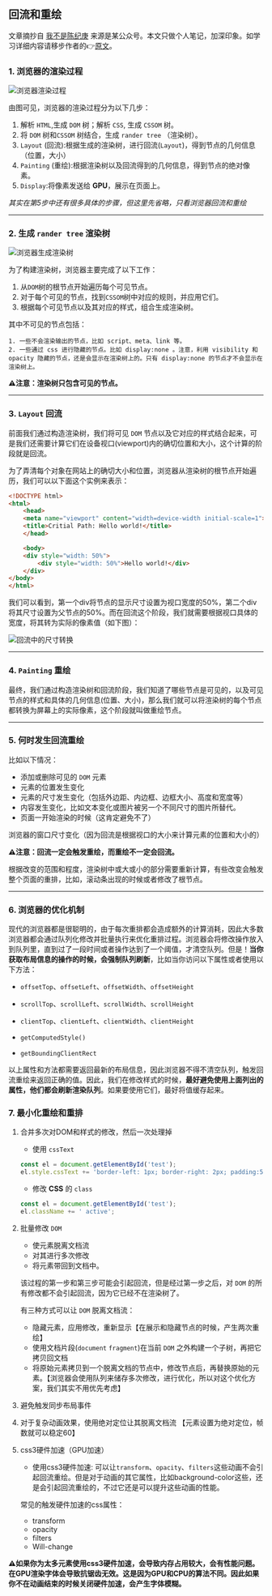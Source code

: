 ## 回流和重绘

文章摘抄自 [我不是陈纪庚](segmentfault.com/a/1190000017329980) 来源是某公众号。本文只做个人笔记，加深印象。如学习详细内容请移步作者的👉[原文](segmentfault.com/a/1190000017329980)。


### 1. 浏览器的渲染过程

![浏览器渲染过程](./123.jpg)

由图可见，浏览器的渲染过程分为以下几步：

1. 解析 `HTML`,生成 `DOM` 树；解析 `CSS`, 生成 `CSSOM` 树。
2. 将 `DOM` 树和`CSSOM` 树结合，生成 `rander tree` （渲染树）。
3. `Layout` (回流):根据生成的渲染树，进行回流(`Layout`)，得到节点的几何信息（位置，大小）
4. `Painting` (重绘):根据渲染树以及回流得到的几何信息，得到节点的绝对像素。
5. `Display`:将像素发送给 **GPU**，展示在页面上。

*其实在第5步中还有很多具体的步骤，但这里先省略，只看浏览器回流和重绘*

***

### 2. 生成 `rander tree` 渲染树

![浏览器生成渲染树](./789.jpg)

为了构建渲染树，浏览器主要完成了以下工作：

1. 从`DOM`树的根节点开始遍历每个可见节点。
2. 对于每个可见的节点，找到`CSSOM`树中对应的规则，并应用它们。
3. 根据每个可见节点以及其对应的样式，组合生成渲染树。

其中不可见的节点包括：

    1. 一些不会渲染输出的节点，比如 script、meta、link 等。
    2. 一些通过 css 进行隐藏的节点。比如 display:none 。注意，利用 visibility 和 opacity 隐藏的节点，还是会显示在渲染树上的。只有 display:none 的节点才不会显示在渲染树上。

**⚠️注意：渲染树只包含可见的节点。**

***

### 3. `Layout` 回流

前面我们通过构造渲染树，我们将可见 `DOM` 节点以及它对应的样式结合起来，可是我们还需要计算它们在设备视口(viewport)内的确切位置和大小，这个计算的阶段就是回流。

为了弄清每个对象在网站上的确切大小和位置，浏览器从渲染树的根节点开始遍历，我们可以以下面这个实例来表示：

```html
<!DOCTYPE html>
<html>
    <head>
    <meta name="viewport" content="width=device-width initial-scale=1">
    <title>Critial Path: Hello world!</title>
    </head>

    <body>
    <div style="width: 50%">
        <div style="width: 50%">Hello world!</div>
    </div>
</body>
</html>
```

我们可以看到，第一个div将节点的显示尺寸设置为视口宽度的50%，第二个div将其尺寸设置为父节点的50%。而在回流这个阶段，我们就需要根据视口具体的宽度，将其转为实际的像素值（如下图）：

![回流中的尺寸转换](./456.jpg)

***

### 4. `Painting` 重绘

最终，我们通过构造渲染树和回流阶段，我们知道了哪些节点是可见的，以及可见节点的样式和具体的几何信息(位置、大小)，那么我们就可以将渲染树的每个节点都转换为屏幕上的实际像素，这个阶段就叫做重绘节点。

***

### 5. 何时发生回流重绘

比如以下情况：

- 添加或删除可见的 `DOM` 元素
- 元素的位置发生变化
- 元素的尺寸发生变化（包括外边距、内边框、边框大小、高度和宽度等）
- 内容发生变化，比如文本变化或图片被另一个不同尺寸的图片所替代。
- 页面一开始渲染的时候（这肯定避免不了）

浏览器的窗口尺寸变化（因为回流是根据视口的大小来计算元素的位置和大小的）

**⚠️注意：回流一定会触发重绘，而重绘不一定会回流。**

根据改变的范围和程度，渲染树中或大或小的部分需要重新计算，有些改变会触发整个页面的重排，比如，滚动条出现的时候或者修改了根节点。

***

### 6. 浏览器的优化机制

现代的浏览器都是很聪明的，由于每次重排都会造成额外的计算消耗，因此大多数浏览器都会通过队列化修改并批量执行来优化重排过程。浏览器会将修改操作放入到队列里，直到过了一段时间或者操作达到了一个阈值，才清空队列。但是！**当你获取布局信息的操作的时候，会强制队列刷新**，比如当你访问以下属性或者使用以下方法：

- `offsetTop`、`offsetLeft`、`offsetWidth`、`offsetHeight`

- `scrollTop`、`scrollLeft`、`scrollWidth`、`scrollHeight`

- `clientTop`、`clientLeft`、`clientWidth`、`clientHeight`

- `getComputedStyle()`

- `getBoundingClientRect`

以上属性和方法都需要返回最新的布局信息，因此浏览器不得不清空队列，触发回流重绘来返回正确的值。因此，我们在修改样式的时候，**最好避免使用上面列出的属性，他们都会刷新渲染队列**。如果要使用它们，最好将值缓存起来。

### 7. 最小化重绘和重排

1. 合并多次对DOM和样式的修改，然后一次处理掉

    - 使用 `cssText`
    ```js
    const el = document.getElementById('test');
    el.style.cssText += 'border-left: 1px; border-right: 2px; padding:5px;';
    ```
    - 修改 **CSS** 的 `class`
    ```js
    const el = document.getElementById('test');
    el.className += ' active';
    ```
2. 批量修改 `DOM`
    - 使元素脱离文档流
    - 对其进行多次修改
    - 将元素带回到文档中。

    该过程的第一步和第三步可能会引起回流，但是经过第一步之后，对 `DOM` 的所有修改都不会引起回流，因为它已经不在渲染树了。

    有三种方式可以让 `DOM` 脱离文档流：
    - 隐藏元素，应用修改，重新显示【在展示和隐藏节点的时候，产生两次重绘】
    - 使用文档片段(`document` `fragment`)在当前 `DOM` 之外构建一个子树，再把它拷贝回文档
    - 将原始元素拷贝到一个脱离文档的节点中，修改节点后，再替换原始的元素。【浏览器会使用队列来储存多次修改，进行优化，所以对这个优化方案，我们其实不用优先考虑】
3. 避免触发同步布局事件
4. 对于复杂动画效果，使用绝对定位让其脱离文档流 【元素设置为绝对定位，帧数就可以稳定60】
5. css3硬件加速（GPU加速）
    - 使用css3硬件加速: 可以让`transform`、`opacity`、`filters`这些动画不会引起回流重绘。但是对于动画的其它属性，比如background-color这些，还是会引起回流重绘的，不过它还是可以提升这些动画的性能。

    常见的触发硬件加速的css属性：
    - transform
    - opacity
    - filters
    - Will-change

**⚠️如果你为太多元素使用css3硬件加速，会导致内存占用较大，会有性能问题。在GPU渲染字体会导致抗锯齿无效。这是因为GPU和CPU的算法不同。因此如果你不在动画结束的时候关闭硬件加速，会产生字体模糊。**

